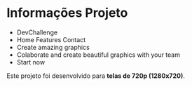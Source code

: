 # Informações Projeto

- DevChallenge
- Home Features Contact
- Create amazing graphics
- Colaborate and create beautiful graphics with your team
- Start now

Este projeto foi desenvolvido para **telas de 720p (1280x720)**.